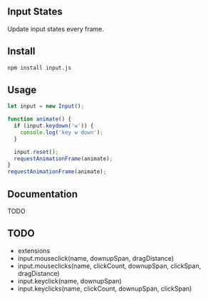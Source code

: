 ## Input States

Update input states every frame.

## Install

```bash
npm install input.js
```

## Usage

```javascript
let input = new Input();

function animate() {
  if (input.keydown('w')) {
    console.log('key w down');
  }

  input.reset();
  requestAnimationFrame(animate);
}
requestAnimationFrame(animate);
```

## Documentation

TODO

## TODO

 - extensions
  - input.mouseclick(name, downupSpan, dragDistance)
  - input.mouseclicks(name, clickCount, downupSpan, clickSpan, dragDistance)
  - input.keyclick(name, downupSpan)
  - input.keyclicks(name, clickCount, downupSpan, clickSpan)